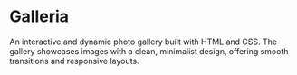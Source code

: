 # Galleria
An interactive and dynamic photo gallery built with HTML and CSS. The gallery showcases images with a clean, minimalist design, offering smooth transitions and responsive layouts.
